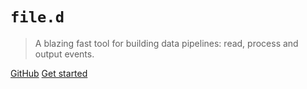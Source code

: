 # `file.d`

> A blazing fast tool for building data pipelines: read, process and output events. 

[GitHub](https://github.com/docsifyjs/docsify/)
[Get started](/README.md)


